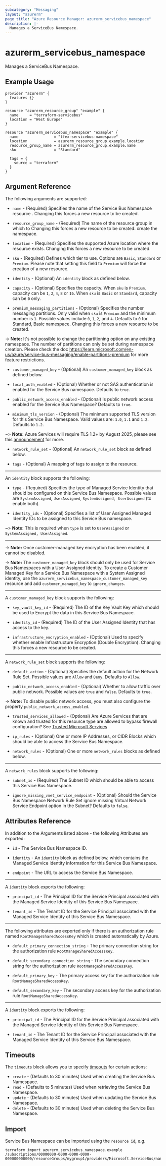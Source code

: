 ```yaml
---
subcategory: "Messaging"
layout: "azurerm"
page_title: "Azure Resource Manager: azurerm_servicebus_namespace"
description: |-
  Manages a ServiceBus Namespace.
---
```


# azurerm_servicebus_namespace

Manages a ServiceBus Namespace.

## Example Usage

```hcl
provider "azurerm" {
  features {}
}

resource "azurerm_resource_group" "example" {
  name     = "terraform-servicebus"
  location = "West Europe"
}

resource "azurerm_servicebus_namespace" "example" {
  name                = "tfex-servicebus-namespace"
  location            = azurerm_resource_group.example.location
  resource_group_name = azurerm_resource_group.example.name
  sku                 = "Standard"

  tags = {
    source = "terraform"
  }
}
```

## Argument Reference

The following arguments are supported:

* `name` - (Required) Specifies the name of the Service Bus Namespace resource . Changing this forces a new resource to be created.

* `resource_group_name` - (Required) The name of the resource group in which to Changing this forces a new resource to be created.
    create the namespace.

* `location` - (Required) Specifies the supported Azure location where the resource exists. Changing this forces a new resource to be created.

* `sku` - (Required) Defines which tier to use. Options are `Basic`, `Standard` or `Premium`. Please note that setting this field to `Premium` will force the creation of a new resource.

* `identity` - (Optional) An `identity` block as defined below.

* `capacity` - (Optional) Specifies the capacity. When `sku` is `Premium`, capacity can be `1`, `2`, `4`, `8` or `16`. When `sku` is `Basic` or `Standard`, capacity can be `0` only.

* `premium_messaging_partitions` - (Optional) Specifies the number messaging partitions. Only valid when `sku` is `Premium` and the minimum number is `1`. Possible values include `0`, `1`, `2`, and `4`. Defaults to `0` for Standard, Basic namespace. Changing this forces a new resource to be created.

-> **Note:** It's not possible to change the partitioning option on any existing namespace. The number of partitions can only be set during namespace creation. Please check the doc https://learn.microsoft.com/en-us/azure/service-bus-messaging/enable-partitions-premium for more feature restrictions.

* `customer_managed_key` - (Optional) An `customer_managed_key` block as defined below.

* `local_auth_enabled` - (Optional) Whether or not SAS authentication is enabled for the Service Bus namespace. Defaults to `true`.

* `public_network_access_enabled` - (Optional) Is public network access enabled for the Service Bus Namespace? Defaults to `true`.

* `minimum_tls_version` - (Optional) The minimum supported TLS version for this Service Bus Namespace. Valid values are: `1.0`, `1.1` and `1.2`. Defaults to `1.2`.

~> **Note:** Azure Services will require TLS 1.2+ by August 2025, please see this [announcement](https://azure.microsoft.com/en-us/updates/v2/update-retirement-tls1-0-tls1-1-versions-azure-services/) for more.

* `network_rule_set` - (Optional) An `network_rule_set` block as defined below.

* `tags` - (Optional) A mapping of tags to assign to the resource.

---

An `identity` block supports the following:

* `type` - (Required) Specifies the type of Managed Service Identity that should be configured on this Service Bus Namespace. Possible values are `SystemAssigned`, `UserAssigned`, `SystemAssigned, UserAssigned` (to enable both).

* `identity_ids` - (Optional) Specifies a list of User Assigned Managed Identity IDs to be assigned to this Service Bus namespace.

~> **Note:** This is required when `type` is set to `UserAssigned` or `SystemAssigned, UserAssigned`.

---

-> **Note:** Once customer-managed key encryption has been enabled, it cannot be disabled.

-> **Note:** The `customer_managed_key` block should only be used for Service Bus Namespaces with a User Assigned identity. To create a Customer Managed Key for a Service Bus Namespace with a System Assigned identity, use the `azurerm_servicebus_namespace_customer_managed_key` resource and add `customer_managed_key` to `ignore_changes`.

---

A `customer_managed_key` block supports the following:

* `key_vault_key_id` - (Required) The ID of the Key Vault Key which should be used to Encrypt the data in this Service Bus Namespace.

* `identity_id` - (Required) The ID of the User Assigned Identity that has access to the key.

* `infrastructure_encryption_enabled` - (Optional) Used to specify whether enable Infrastructure Encryption (Double Encryption). Changing this forces a new resource to be created.

---

A `network_rule_set` block supports the following:

* `default_action` - (Optional) Specifies the default action for the Network Rule Set. Possible values are `Allow` and `Deny`. Defaults to `Allow`.

* `public_network_access_enabled` - (Optional) Whether to allow traffic over public network. Possible values are `true` and `false`. Defaults to `true`.

-> **Note:** To disable public network access, you must also configure the property `public_network_access_enabled`.

* `trusted_services_allowed` - (Optional) Are Azure Services that are known and trusted for this resource type are allowed to bypass firewall configuration? See [Trusted Microsoft Services](https://github.com/MicrosoftDocs/azure-docs/blob/master/articles/service-bus-messaging/includes/service-bus-trusted-services.md)

* `ip_rules` - (Optional) One or more IP Addresses, or CIDR Blocks which should be able to access the Service Bus Namespace.

* `network_rules` - (Optional) One or more `network_rules` blocks as defined below.

---

A `network_rules` block supports the following:

* `subnet_id` - (Required) The Subnet ID which should be able to access this Service Bus Namespace.

* `ignore_missing_vnet_service_endpoint` - (Optional) Should the Service Bus Namespace Network Rule Set ignore missing Virtual Network Service Endpoint option in the Subnet? Defaults to `false`.

## Attributes Reference

In addition to the Arguments listed above - the following Attributes are exported:

* `id` - The Service Bus Namespace ID.

* `identity` - An `identity` block as defined below, which contains the Managed Service Identity information for this Service Bus Namespace.

* `endpoint` - The URL to access the Service Bus Namespace.

---

A `identity` block exports the following:

* `principal_id` - The Principal ID for the Service Principal associated with the Managed Service Identity of this Service Bus Namespace.

* `tenant_id` - The Tenant ID for the Service Principal associated with the Managed Service Identity of this Service Bus Namespace.

---

The following attributes are exported only if there is an authorization rule named `RootManageSharedAccessKey` which is created automatically by Azure.

* `default_primary_connection_string` - The primary connection string for the authorization rule `RootManageSharedAccessKey`.

* `default_secondary_connection_string` - The secondary connection string for the authorization rule `RootManageSharedAccessKey`.

* `default_primary_key` - The primary access key for the authorization rule `RootManageSharedAccessKey`.

* `default_secondary_key` - The secondary access key for the authorization rule `RootManageSharedAccessKey`.

---

A `identity` block exports the following:

* `principal_id` - The Principal ID for the Service Principal associated with the Managed Service Identity of this Service Bus Namespace.

* `tenant_id` - The Tenant ID for the Service Principal associated with the Managed Service Identity of this Service Bus Namespace.

## Timeouts

The `timeouts` block allows you to specify [timeouts](https://www.terraform.io/language/resources/syntax#operation-timeouts) for certain actions:

* `create` - (Defaults to 30 minutes) Used when creating the Service Bus Namespace.
* `read` - (Defaults to 5 minutes) Used when retrieving the Service Bus Namespace.
* `update` - (Defaults to 30 minutes) Used when updating the Service Bus Namespace.
* `delete` - (Defaults to 30 minutes) Used when deleting the Service Bus Namespace.

## Import

Service Bus Namespace can be imported using the `resource id`, e.g.

```shell
terraform import azurerm_servicebus_namespace.example /subscriptions/00000000-0000-0000-0000-000000000000/resourceGroups/mygroup1/providers/Microsoft.ServiceBus/namespaces/sbns1
```
